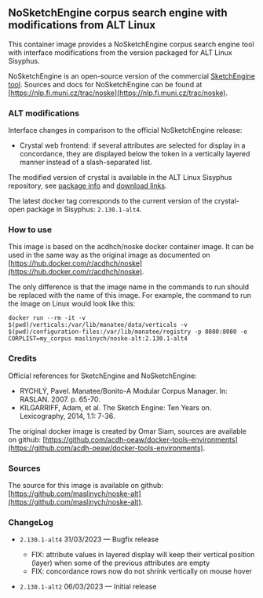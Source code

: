## NoSketchEngine corpus search engine with modifications from ALT Linux

This container image provides a NoSketchEngine corpus search engine
tool with interface modifications from the version packaged for ALT
Linux Sisyphus.

NoSketchEngine is an open-source version of the commercial
[SketchEngine tool](https://www.sketchengine.eu/).
Sources and docs for NoSketchEngine can be found at
[https://nlp.fi.muni.cz/trac/noske](https://nlp.fi.muni.cz/trac/noske).

### ALT modifications

Interface changes in comparison to the official NoSketchEngine
release:

* Crystal web frontend: if several attributes are selected for
  display in a concordance, they are displayed below the token in a
  vertically layered manner instead of a slash-separated list.

The modified version of crystal is available in the ALT Linux Sisyphus
repository, see [package
info](https://packages.altlinux.org/en/sisyphus/srpms/crystal-open/)
and [download links](https://packages.altlinux.org/en/sisyphus/srpms/crystal-open/rpms/).

The latest docker tag corresponds to the current version of
the crystal-open package in Sisyphus: `2.130.1-alt4`.

### How to use

This image is based on the acdhch/noske docker container image. It can
be used in the same way as the original image as documented on
[https://hub.docker.com/r/acdhch/noske](https://hub.docker.com/r/acdhch/noske). 

The only difference is that the image name in the commands to run
should be replaced with the name of this image. For example, the
command to run the image on Linux would look like this:

```
docker run --rm -it -v $(pwd)/verticals:/var/lib/manatee/data/verticals -v $(pwd)/configuration-files:/var/lib/manatee/registry -p 8080:8080 -e CORPLIST=my_corpus maslinych/noske-alt:2.130.1-alt4
```

### Credits

Official references for SketchEngine and NoSketchEngine:

* RYCHLÝ, Pavel. Manatee/Bonito-A Modular Corpus Manager. In: RASLAN. 2007. p. 65-70.
* KILGARRIFF, Adam, et al. The Sketch Engine: Ten Years on. Lexicography, 2014, 1.1: 7-36.

The original docker image is created by Omar Siam, sources are available
on github:
[https://github.com/acdh-oeaw/docker-tools-environments](https://github.com/acdh-oeaw/docker-tools-environments).

### Sources

The source for this image is available on github:
[https://github.com/maslinych/noske-alt](https://github.com/maslinych/noske-alt). 


### ChangeLog

* `2.130.1-alt4` 31/03/2023 — Bugfix release

  * FIX: attribute values in layered display will keep their vertical position (layer) 
     when some of the previous attributes are empty
  * FIX: concordance rows now do not shrink vertically on mouse hover

* `2.130.1-alt2` 06/03/2023 — Initial release

